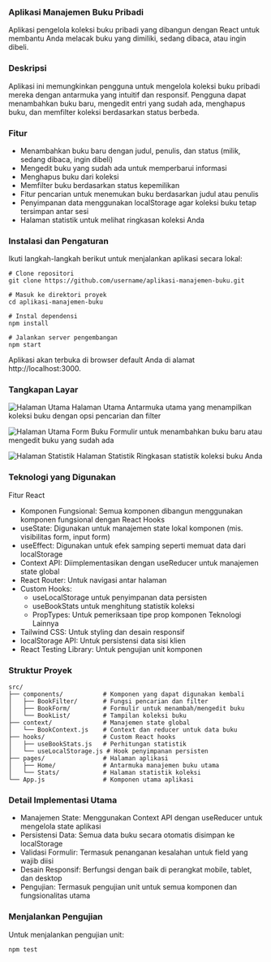 ### Aplikasi Manajemen Buku Pribadi
Aplikasi pengelola koleksi buku pribadi yang dibangun dengan React untuk membantu Anda melacak buku yang dimiliki, sedang dibaca, atau ingin dibeli.

### Deskripsi
Aplikasi ini memungkinkan pengguna untuk mengelola koleksi buku pribadi mereka dengan antarmuka yang intuitif dan responsif. Pengguna dapat menambahkan buku baru, mengedit entri yang sudah ada, menghapus buku, dan memfilter koleksi berdasarkan status berbeda.

### Fitur
- Menambahkan buku baru dengan judul, penulis, dan status (milik, sedang dibaca, ingin dibeli)
- Mengedit buku yang sudah ada untuk memperbarui informasi
- Menghapus buku dari koleksi
- Memfilter buku berdasarkan status kepemilikan
- Fitur pencarian untuk menemukan buku berdasarkan judul atau penulis
- Penyimpanan data menggunakan localStorage agar koleksi buku tetap tersimpan antar sesi
- Halaman statistik untuk melihat ringkasan koleksi Anda
### Instalasi dan Pengaturan
Ikuti langkah-langkah berikut untuk menjalankan aplikasi secara lokal:
```Git
# Clone repositori
git clone https://github.com/username/aplikasi-manajemen-buku.git

# Masuk ke direktori proyek
cd aplikasi-manajemen-buku

# Instal dependensi
npm install

# Jalankan server pengembangan
npm start
```
Aplikasi akan terbuka di browser default Anda di alamat http://localhost:3000.
### Tangkapan Layar
![Halaman Utama](https://github.com/user-attachments/assets/941f28f8-4532-4069-b3f3-69f46974c374)
Halaman Utama Antarmuka utama yang menampilkan koleksi buku dengan opsi pencarian dan filter

![Halaman Utama](https://github.com/user-attachments/assets/9e465c47-0ea8-4429-87a6-3fa5caed2b4b)
Form Buku Formulir untuk menambahkan buku baru atau mengedit buku yang sudah ada

![Halaman Statistik](https://github.com/user-attachments/assets/b6a30ad0-109a-4cc7-ac78-3a34b1c793e7)
Halaman Statistik Ringkasan statistik koleksi buku Anda

### Teknologi yang Digunakan
Fitur React
- Komponen Fungsional: Semua komponen dibangun menggunakan komponen fungsional dengan React Hooks
- useState: Digunakan untuk manajemen state lokal komponen (mis. visibilitas form, input form)
- useEffect: Digunakan untuk efek samping seperti memuat data dari localStorage
- Context API: Diimplementasikan dengan useReducer untuk manajemen state global
- React Router: Untuk navigasi antar halaman
- Custom Hooks:
  - useLocalStorage untuk penyimpanan data persisten
  - useBookStats untuk menghitung statistik koleksi
  - PropTypes: Untuk pemeriksaan tipe prop komponen
Teknologi Lainnya
- Tailwind CSS: Untuk styling dan desain responsif
- localStorage API: Untuk persistensi data sisi klien
- React Testing Library: Untuk pengujian unit komponen
### Struktur Proyek
```Folder
src/
├── components/           # Komponen yang dapat digunakan kembali
│   ├── BookFilter/       # Fungsi pencarian dan filter
│   ├── BookForm/         # Formulir untuk menambah/mengedit buku
│   └── BookList/         # Tampilan koleksi buku
├── context/              # Manajemen state global
│   └── BookContext.js    # Context dan reducer untuk data buku
├── hooks/                # Custom React hooks
│   ├── useBookStats.js   # Perhitungan statistik
│   └── useLocalStorage.js # Hook penyimpanan persisten
├── pages/                # Halaman aplikasi
│   ├── Home/             # Antarmuka manajemen buku utama
│   └── Stats/            # Halaman statistik koleksi
└── App.js                # Komponen utama aplikasi
```
### Detail Implementasi Utama
- Manajemen State: Menggunakan Context API dengan useReducer untuk mengelola state aplikasi
- Persistensi Data: Semua data buku secara otomatis disimpan ke localStorage
- Validasi Formulir: Termasuk penanganan kesalahan untuk field yang wajib diisi
- Desain Responsif: Berfungsi dengan baik di perangkat mobile, tablet, dan desktop
- Pengujian: Termasuk pengujian unit untuk semua komponen dan fungsionalitas utama
### Menjalankan Pengujian
Untuk menjalankan pengujian unit:
```Git
npm test
```
